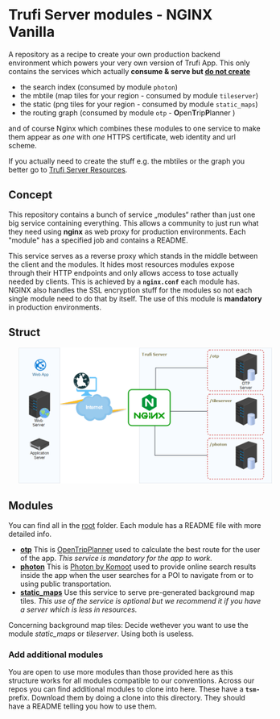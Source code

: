 # Trufi Server modules - NGINX Vanilla

A repository as a recipe to create your own production backend environment which powers your very own version of Trufi App. This only contains the services which actually **consume & serve but <u>do not create</u>**

- the search index (consumed by module `photon`)
- the mbtile (map tiles for your region - consumed by module `tileserver`)
- the static (png tiles for your region - consumed by module `static_maps`)
- the routing graph (consumed by module `otp` - **O**pen**T**rip**P**lanner )

and of course Nginx which combines these modules to one service to make them appear as *one* with *one* HTTPS certificate, web identity and url scheme.

If you actually need to create the stuff e.g. the mbtiles or the graph you better go to [Trufi Server Resources](https://github.com/trufi-association/trufi-server-resources).

## Concept

This repository contains a bunch of service „modules“ rather than just one big service containing everything. This allows a community to just run what they need using **nginx** as web proxy for production environments. Each "module" has a specified job and contains a README.

This service serves as a reverse proxy which stands in the middle between the client and the modules. It hides most resources modules expose through their HTTP endpoints and only allows access to tose actually needed by clients. This is achieved by a **`nginx.conf`** each module has. NGINX also handles the SSL encryption stuff for the modules so not each single module need to do that by itself. The use of this module is **mandatory** in production environments.

## Struct

<img src="./diagram/trufi-nginx.png" hspace="20"/>

## Modules

You can find all in the [root](.) folder. Each module has a README file with more detailed info.

- **[otp](https://github.com/trufi-association/trufi-server-otp)**
  This is [OpenTripPlanner](https://opentripplanner.org) used to calculate the best route for the user of the app. *This service is mandatory for the app to work.*
- **[photon](https://github.com/trufi-association/trufi-server-photon)**
  This is [Photon by Komoot](https://photon.komoot.io) used to provide online search results inside the app when the user searches for a POI to navigate from or to using public transportation. 
- **[static_maps](https://github.com/trufi-association/trufi-server-static_maps)**
  Use this service to serve pre-generated background map tiles. *This use of the service is optional but we recommend it if you have a server which is less in resources.*


Concerning background map tiles: Decide wethever you want to use the module *static_maps* or *tileserver*. Using both is useless.

### Add additional modules

You are open to use more modules than those provided here as this structure works for all modules compatible to our conventions. Across our repos you can find additional modules to clone into here. These have a **`tsm-`** prefix. Download them by doing a clone into this directory. They should have a README telling you how to use them.